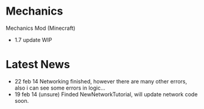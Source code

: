 # Mechanics
Mechanics Mod (Minecraft)
* 1.7 update WIP

# Latest News
* 22 feb 14 Networking finished, however there are many other errors, also i can see some errors in logic... 
* 19 feb 14 (unsure) Finded NewNetworkTutorial, will update network code soon.
